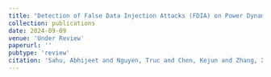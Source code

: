 ```yaml
---
title: "Detection of False Data Injection Attacks (FDIA) on Power Dynamical Systems With a State Prediction Method"
collection: publications
date: 2024-09-09
venue: 'Under Review'
paperurl: ''
pubtype: 'review'
citation: 'Sahu, Abhijeet and Nguyen, Truc and Chen, Kejun and Zhang, Xiangyu and Hassanaly, Malik (2024).&quot; Detection of False Data Injection Attacks (FDIA) on Power Dynamical Systems With a State Prediction Method.&quot; <i>Under Review</i>.'
---
```

